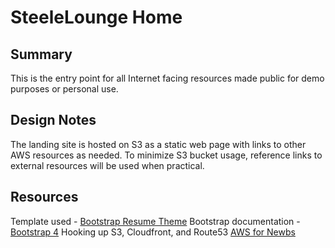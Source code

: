 # SteeleLounge Home

## Summary
This is the entry point for all Internet facing resources made public for demo purposes or personal use.

## Design Notes
The landing site is hosted on S3 as a static web page with links to other AWS resources as needed.  To minimize S3 bucket usage, reference links to external resources will be used when practical.

## Resources
Template used - [Bootstrap Resume Theme](https://startbootstrap.com/themes/resume/)
Bootstrap documentation - [Bootstrap 4](https://getbootstrap.com/)
Hooking up S3, Cloudfront, and Route53 [AWS for Newbs](https://awsnewbies.com/s3-website-route-53-cloudfront/)